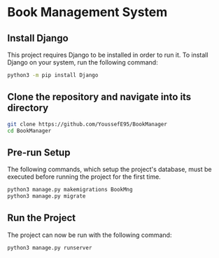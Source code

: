 # Book Management System
## Install Django
This project requires Django to be installed in order to run it. To install Django on your system, run the following command:
```bash
python3 -m pip install Django
```

## Clone the repository and navigate into its directory
```bash
git clone https://github.com/YoussefE95/BookManager
cd BookManager
```

## Pre-run Setup
The following commands, which setup the project's database, must be executed before running the project for the first time.
```bash
python3 manage.py makemigrations BookMng
python3 manage.py migrate
```

## Run the Project
The project can now be run with the following command:
```bash
python3 manage.py runserver
```
